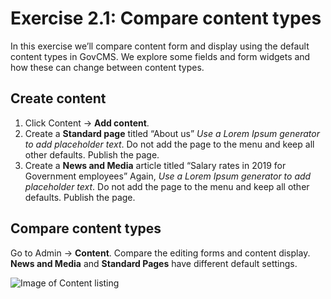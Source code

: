 # Exercise 2.1: Compare content types

In this exercise we’ll compare content form and display using the default content types in GovCMS. We explore some fields and form widgets and how these can change between content types.

## Create content

1. Click Content → **Add content**.
2. Create a **Standard page** titled “About us” _Use a Lorem Ipsum generator to add placeholder text_. Do not add the page to the menu and keep all other defaults. Publish the page.
3. Create a **News and Media** article titled “Salary rates in 2019 for Government employees” Again, _Use a Lorem Ipsum generator to add placeholder text_. Do not add the page to the menu and keep all other defaults. Publish the page.

## Compare content types

Go to Admin → **Content**. Compare the editing forms and content display. **News and Media** and **Standard Pages** have different default settings.

![Image of Content listing](../.gitbook/assets/28.png)

